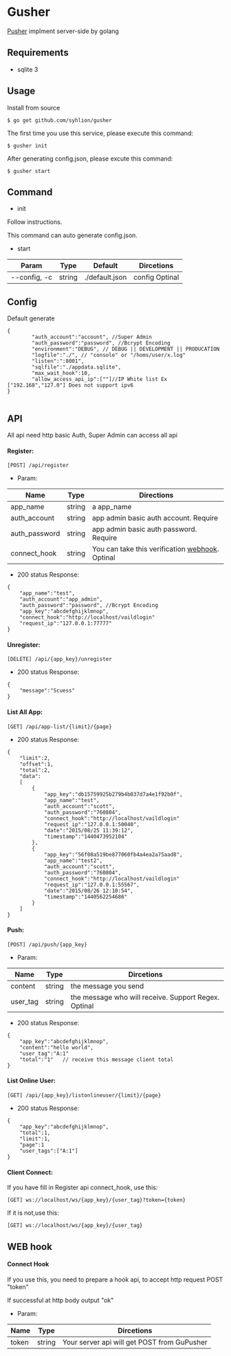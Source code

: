 # Gusher

[Pusher](https://pusher.com/docs) implment server-side by golang

## Requirements

* sqlite 3

## Usage

Install from source

```
$ go get github.com/syhlion/gusher
```

The first time you use this service, please execute this command:

```
$ gusher init
```

After generating config.json, please excute this command:

```
$ gusher start
```

## Command

* init

Follow instructions.

This command can auto generate config.json.

* start

Param | Type | Default|Dircetions
---|---|---|----
--config, -c | string |./default.json| config Optinal

## Config  


Default generate
```
{
        "auth_account":"account", //Super Admin 
        "auth_password":"password", //Bcrypt Encoding 
        "environment":"DEBUG", // DEBUG || DEVELOPMENT || PRODUCATION
        "logfile":"./", // "console" or "/homs/user/x.log"
        "listen":":8001",
        "sqlfile":"./appdata.sqlite",
        "max_wait_hook":10,
        "allow_access_api_ip":[""]//IP White list Ex ["192.168","127.0"] Does not support ipv6 
}
                        
```


## API

All api need http basic Auth, Super Admin can access all api

#### Register:

`[POST] /api/register`  

* Param:  

Name|Type|Directions
---|---|---
app_name | string | a app_name
auth_account | string | app admin basic auth account. Require
auth_password | string | app admin basic auth password. Require
connect_hook | string | You can take this verification [webhook](https://github.com/syhlion/gopusher/#web-hook). Optinal

* 200 status Response:  

```
{
    "app_name":"test",
    "auth_account":"app_admin",
    "auth_password":"password", //Bcrypt Encoding
    "app_key":"abcdefghijklmnop",
    "connect_hook":"http://localhost/vaildlogin"
    "request_ip":"127.0.0.1:77777"
}
```

#### Unregister:  

`[DELETE] /api/{app_key}/unregister`  

* 200 status Response:

```
{
    "message":"Scuess"
}
```


#### List All App:  

`[GET] /api/app-list/{limit}/{page}`  

* 200 status Response:

```
{
    "limit":2,
    "offset":1,
    "total":2,
    "data":
    [
        {
            "app_key":"db15759925b279b4b037d7a4e1f92b0f",
            "app_name":"test",
            "auth_account":"scott",
            "auth_password":"760804",
            "connect_hook":"http://localhost/vaildlogin"
            "request_ip":"127.0.0.1:50040",
            "date":"2015/08/25 11:39:12",
            "timestamp":"1440473952104"
        },
        {
            "app_key":"56f08a519be877060fb4a4ea2a75aad8",
            "app_name":"test2",
            "auth_account":"scott",
            "auth_password":"760804",
            "connect_hook":"http://localhost/vaildlogin"
            "request_ip":"127.0.0.1:55567",
            "date":"2015/08/26 12:10:54",
            "timestamp":"1440562254686"
        }
    ]
}

```


#### Push:  

`[POST] /api/push/{app_key}`  

* Param:  

Name|Type|Dircetions
---|---|---
content| string | the message you send
user_tag | string | the message who will receive. Support Regex. Optinal

* 200 status Response:  

```
{
    "app_key":"abcdefghijklmnop",
    "content":"hello world",
    "user_tag":"A:1"
    "total":"1"   // receive this message client total
}
```

#### List Online User:  

`[GET] /api/{app_key}/listonlineuser/{limit}/{page}`  

* 200 status Response:

```
{
    "app_key":"abcdefghijklmnop",
    "total":1,
    "limit":1,
    "page":1
    "user_tags":["A:1"]
}
```

#### Client Connect:  

If you have fill in Register api connect_hook, use this:  

`[GET] ws://localhost/ws/{app_key}/{user_tag}?token={token}`  


If it is not,use this:  

`[GET] ws://localhost/ws/{app_key}/{user_tag}`


## WEB hook

#### Connect Hook

If you use this, you need to prepare a hook api, to accept http request POST "token"  

If successful at http body output "ok"   

* Param:  

Name|Type|Dircetions
---|---|---
token| string | Your server api  will get POST from GuPusher
